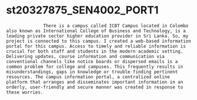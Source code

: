 # st20327875_SEN4002_PORT1

                  There is a campus called ICBT Campus located in Colombo also known as International College of Business and Technology, is a leading private sector higher education provider in Sri Lanka. So, my project is connected to this campus. I created a web-based information portal for this campus. Access to timely and reliable information is crucial for both staff and students in the modern academic setting. Delivering updates, course information and communication via conventional channels like notice boards or dispersed emails is a common problem for college and campuses. This frequently results in misunderstandings, gaps in knowledge or trouble finding pertinent resources. The campus information portal, a centralized online platform that arranges and disseminates important information in an orderly, user-friendly and secure manner was created in response to these worries.
